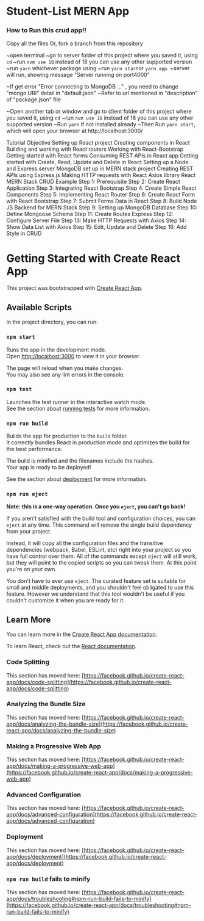 # Student-List MERN App

### How to Run this crud app!!
Copy all the files Or, fork a branch from this repository

~open terminal
~go to server folder of this project where you saved it, using `cd`
~run `nvm use 18` instead of 18 you can use any other supported version
~run `yarn`    whichever package using
~run `yarn start`or `yarn app`.
~server will run, showing message "Server running on port4000"

~If get error  "Error connecting to MongoDB ..." , you need to change "mongo URI" detail in "default.json"
~Refer to url mentioned in "description" of "package.json" file

~Open another tab or window and go to client folder of this project where you saved it, using `cd`
~run `nvm use 18` instead of 18 you can use any other supported version
~Run `yarn` if not installed already
~Then Run `yarn start`, which will open your browser at http://localhost:3000/

Tutorial Objective
        Setting up React project
        Creating components in React
        Building and working with React routers
        Working with React-Bootstrap
        Getting started with React forms
        Consuming REST APIs in React app
        Getting started with Create, Read, Update and Delete in React
        Setting up a Node and Express server
        MongoDB set up in MERN stack project
        Creating REST APIs using Express.js
        Making HTTP requests with React Axios library
React MERN Stack CRUD Example
        Step 1: Prerequisite
        Step 2: Create React Application
        Step 3: Integrating React Bootstrap
        Step 4: Create Simple React Components
        Step 5: Implementing React Router
        Step 6: Create React Form with React Bootstrap
        Step 7: Submit Forms Data in React
        Step 8: Build Node JS Backend for MERN Stack
        Step 9: Setting up MongoDB Database
        Step 10: Define Mongoose Schema
        Step 11: Create Routes Express
        Step 12: Configure Server File
        Step 13: Make HTTP Requests with Axios
        Step 14: Show Data List with Axios
        Step 15: Edit, Update and Delete
        Step 16: Add Style in CRUD

# Getting Started with Create React App

This project was bootstrapped with [Create React App](https://github.com/facebook/create-react-app).

## Available Scripts

In the project directory, you can run:

### `npm start`

Runs the app in the development mode.\
Open [http://localhost:3000](http://localhost:3000) to view it in your browser.

The page will reload when you make changes.\
You may also see any lint errors in the console.

### `npm test`

Launches the test runner in the interactive watch mode.\
See the section about [running tests](https://facebook.github.io/create-react-app/docs/running-tests) for more information.

### `npm run build`

Builds the app for production to the `build` folder.\
It correctly bundles React in production mode and optimizes the build for the best performance.

The build is minified and the filenames include the hashes.\
Your app is ready to be deployed!

See the section about [deployment](https://facebook.github.io/create-react-app/docs/deployment) for more information.

### `npm run eject`

**Note: this is a one-way operation. Once you `eject`, you can't go back!**

If you aren't satisfied with the build tool and configuration choices, you can `eject` at any time. This command will remove the single build dependency from your project.

Instead, it will copy all the configuration files and the transitive dependencies (webpack, Babel, ESLint, etc) right into your project so you have full control over them. All of the commands except `eject` will still work, but they will point to the copied scripts so you can tweak them. At this point you're on your own.

You don't have to ever use `eject`. The curated feature set is suitable for small and middle deployments, and you shouldn't feel obligated to use this feature. However we understand that this tool wouldn't be useful if you couldn't customize it when you are ready for it.

## Learn More

You can learn more in the [Create React App documentation](https://facebook.github.io/create-react-app/docs/getting-started).

To learn React, check out the [React documentation](https://reactjs.org/).

### Code Splitting

This section has moved here: [https://facebook.github.io/create-react-app/docs/code-splitting](https://facebook.github.io/create-react-app/docs/code-splitting)

### Analyzing the Bundle Size

This section has moved here: [https://facebook.github.io/create-react-app/docs/analyzing-the-bundle-size](https://facebook.github.io/create-react-app/docs/analyzing-the-bundle-size)

### Making a Progressive Web App

This section has moved here: [https://facebook.github.io/create-react-app/docs/making-a-progressive-web-app](https://facebook.github.io/create-react-app/docs/making-a-progressive-web-app)

### Advanced Configuration

This section has moved here: [https://facebook.github.io/create-react-app/docs/advanced-configuration](https://facebook.github.io/create-react-app/docs/advanced-configuration)

### Deployment

This section has moved here: [https://facebook.github.io/create-react-app/docs/deployment](https://facebook.github.io/create-react-app/docs/deployment)

### `npm run build` fails to minify

This section has moved here: [https://facebook.github.io/create-react-app/docs/troubleshooting#npm-run-build-fails-to-minify](https://facebook.github.io/create-react-app/docs/troubleshooting#npm-run-build-fails-to-minify)
